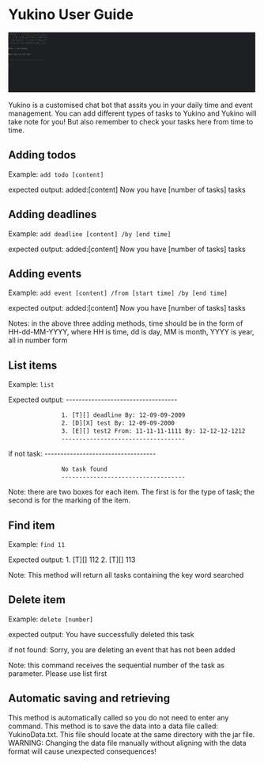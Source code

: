 # Yukino User Guide

<div>
  <img src="Yukino_Screenshot.png" alt="My Image" width="500">
</div>

Yukino is a customised chat bot that assits you in your daily time and event management. You can add different types of tasks to Yukino and Yukino will take note for you! But also remember to check your tasks here from time to time.

## Adding todos

Example: `add todo [content]`

expected output:   added:[content]
                   Now you have [number of tasks] tasks

## Adding deadlines

Example: `add deadline [content] /by [end time]`

expected output:   added:[content]
                   Now you have [number of tasks] tasks

## Adding events

Example: `add event [content] /from [start time] /by [end time]`

expected output:   added:[content]
                   Now you have [number of tasks] tasks


Notes: in the above three adding methods, time should be in the form of HH-dd-MM-YYYY, where HH is time, dd is day, MM is month, YYYY is year, all in number form

## List items

Example: `list`


Expected output:   -----------------------------------

                   1. [T][] deadline By: 12-09-09-2009
                   2. [D][X] test By: 12-09-09-2000
                   3. [E][] test2 From: 11-11-11-1111 By: 12-12-12-1212
                   -----------------------------------

if not task:       -----------------------------------

                   No task found
                   -----------------------------------

Note: there are two boxes for each item. The first is for the type of task; the second is for the marking of the item.

## Find item

Example: `find 11`

Expected output:   1. [T][] 112
                   2. [T][] 113

Note: This method will return all tasks containing the key word searched

## Delete item

Example: `delete [number]`

expected output:   You have successfully deleted this task

if not found:      Sorry, you are deleting an event that has not been added

Note: this command receives the sequential number of the task as parameter. Please use list first

## Automatic saving and retrieving

This method is automatically called so you do not need to enter any command.
This method is to save the data into a data file called: YukinoData.txt.
This file should locate at the same directory with the jar file.
WARNING: Changing the data file manually without aligning with the data format will cause unexpected consequences!